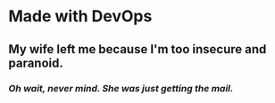 
**<h1>Made with DevOps</h1>**
**<h2>My wife left me because I'm too insecure and paranoid.</h2>***<h3>Oh wait, never mind. She was just getting the mail.</h3>*